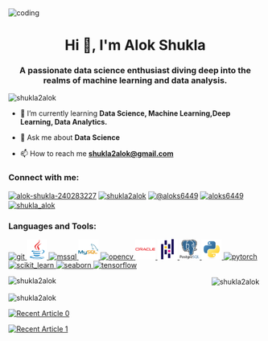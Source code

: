  <img align = "center" alt = "coding" width = "900" src="https://camo.githubusercontent.com/f5a8ba4f28fe3ec8d5eb73dfa2303873b5d7122fb1ba08a5946e24d6c13e82c4/68747470733a2f2f6d656469612e6c6963646e2e636f6d2f646d732f696d6167652f4334443132415145536a37322d733567454b672f61727469636c652d636f7665725f696d6167652d736872696e6b5f3630305f323030302f302f313632363735333836373131303f653d3231343734383336343726763d6265746126743d4b6637594175775a74794347594c4e63682d4d676335654f432d376837754c5f646e424149677341465251">
<h1 align="center">Hi 👋, I'm Alok Shukla</h1>
<h3 align="center">A passionate data science enthusiast diving deep into the realms of machine learning and data analysis.</h3>

<p align="left"> <img src="https://komarev.com/ghpvc/?username=shukla2alok&label=Profile%20views&color=0e75b6&style=flat" alt="shukla2alok" /> </p>

- 🌱 I’m currently learning **Data Science, Machine Learning,Deep Learning, Data Analytics.**

- 💬 Ask me about **Data Science**

- 📫 How to reach me **shukla2alok@gmail.com**

<h3 align="left">Connect with me:</h3>
<p align="left">
<a href="https://linkedin.com/in/alok-shukla-240283227" target="blank"><img align="center" src="https://raw.githubusercontent.com/rahuldkjain/github-profile-readme-generator/master/src/images/icons/Social/linked-in-alt.svg" alt="alok-shukla-240283227" height="30" width="40" /></a>
<a href="https://kaggle.com/shukla2alok" target="blank"><img align="center" src="https://raw.githubusercontent.com/rahuldkjain/github-profile-readme-generator/master/src/images/icons/Social/kaggle.svg" alt="shukla2alok" height="30" width="40" /></a>
<a href="https://medium.com/@aloks6449" target="blank"><img align="center" src="https://raw.githubusercontent.com/rahuldkjain/github-profile-readme-generator/master/src/images/icons/Social/medium.svg" alt="@aloks6449" height="30" width="40" /></a>
<a href="https://www.hackerrank.com/aloks6449" target="blank"><img align="center" src="https://raw.githubusercontent.com/rahuldkjain/github-profile-readme-generator/master/src/images/icons/Social/hackerrank.svg" alt="aloks6449" height="30" width="40" /></a>
<a href="https://www.leetcode.com/shukla_alok" target="blank"><img align="center" src="https://raw.githubusercontent.com/rahuldkjain/github-profile-readme-generator/master/src/images/icons/Social/leet-code.svg" alt="shukla_alok" height="30" width="40" /></a>
</p>

<h3 align="left">Languages and Tools:</h3>
<p align="left"> <a href="https://git-scm.com/" target="_blank" rel="noreferrer"> <img src="https://www.vectorlogo.zone/logos/git-scm/git-scm-icon.svg" alt="git" width="40" height="40"/> </a> <a href="https://www.java.com" target="_blank" rel="noreferrer"> <img src="https://raw.githubusercontent.com/devicons/devicon/master/icons/java/java-original.svg" alt="java" width="40" height="40"/> </a> <a href="https://www.microsoft.com/en-us/sql-server" target="_blank" rel="noreferrer"> <img src="https://www.svgrepo.com/show/303229/microsoft-sql-server-logo.svg" alt="mssql" width="40" height="40"/> </a> <a href="https://www.mysql.com/" target="_blank" rel="noreferrer"> <img src="https://raw.githubusercontent.com/devicons/devicon/master/icons/mysql/mysql-original-wordmark.svg" alt="mysql" width="40" height="40"/> </a> <a href="https://opencv.org/" target="_blank" rel="noreferrer"> <img src="https://www.vectorlogo.zone/logos/opencv/opencv-icon.svg" alt="opencv" width="40" height="40"/> </a> <a href="https://www.oracle.com/" target="_blank" rel="noreferrer"> <img src="https://raw.githubusercontent.com/devicons/devicon/master/icons/oracle/oracle-original.svg" alt="oracle" width="40" height="40"/> </a> <a href="https://pandas.pydata.org/" target="_blank" rel="noreferrer"> <img src="https://raw.githubusercontent.com/devicons/devicon/2ae2a900d2f041da66e950e4d48052658d850630/icons/pandas/pandas-original.svg" alt="pandas" width="40" height="40"/> </a> <a href="https://www.postgresql.org" target="_blank" rel="noreferrer"> <img src="https://raw.githubusercontent.com/devicons/devicon/master/icons/postgresql/postgresql-original-wordmark.svg" alt="postgresql" width="40" height="40"/> </a> <a href="https://www.python.org" target="_blank" rel="noreferrer"> <img src="https://raw.githubusercontent.com/devicons/devicon/master/icons/python/python-original.svg" alt="python" width="40" height="40"/> </a> <a href="https://pytorch.org/" target="_blank" rel="noreferrer"> <img src="https://www.vectorlogo.zone/logos/pytorch/pytorch-icon.svg" alt="pytorch" width="40" height="40"/> </a> <a href="https://scikit-learn.org/" target="_blank" rel="noreferrer"> <img src="https://upload.wikimedia.org/wikipedia/commons/0/05/Scikit_learn_logo_small.svg" alt="scikit_learn" width="40" height="40"/> </a> <a href="https://seaborn.pydata.org/" target="_blank" rel="noreferrer"> <img src="https://seaborn.pydata.org/_images/logo-mark-lightbg.svg" alt="seaborn" width="40" height="40"/> </a> <a href="https://www.tensorflow.org" target="_blank" rel="noreferrer"> <img src="https://www.vectorlogo.zone/logos/tensorflow/tensorflow-icon.svg" alt="tensorflow" width="40" height="40"/> </a> </p>

<p><img align="left" width = "400" src="https://github-readme-stats.vercel.app/api/top-langs?username=shukla2alok&show_icons=true&locale=en&layout=compact" alt="shukla2alok" /></p>

<p>&nbsp;<img align="center" width = "400" src="https://github-readme-stats.vercel.app/api?username=shukla2alok&show_icons=true&locale=en" alt="shukla2alok" /></p>

<p><img align="center" src="https://github-readme-streak-stats.herokuapp.com/?user=shukla2alok&" alt="shukla2alok" /></p>

   <a target="_blank" href="https://github-readme-medium-recent-article.vercel.app/medium/@aloks6449/0"><img src="https://github-readme-medium-recent-article.vercel.app/medium/@aloks6449/0" alt="Recent Article 0"> </a>
   
 <a target="_blank" href="https://github-readme-medium-recent-article.vercel.app/medium/@aloks6449/1"><img src="https://github-readme-medium-recent-article.vercel.app/medium/@aloks6449/1" alt="Recent Article 1"> </a>
